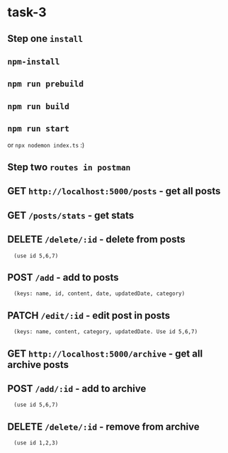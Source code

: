 # task-3

## Step one `install`

## `npm-install`

## `npm run prebuild`

## `npm run build`

## `npm run start`
or `npx nodemon index.ts` :)

## Step two `routes in postman` 

##   GET `http://localhost:5000/posts` - get all posts
##   GET `/posts/stats` - get stats
##   DELETE `/delete/:id` - delete from posts
      (use id 5,6,7)
##   POST `/add` - add to posts
      (keys: name, id, content, date, updatedDate, category)
##   PATCH `/edit/:id` - edit post in posts
      (keys: name, content, category, updatedDate. Use id 5,6,7)
      
##   GET `http://localhost:5000/archive` - get all archive posts
##   POST `/add/:id` - add to archive
      (use id 5,6,7)
##   DELETE `/delete/:id` - remove from archive
      (use id 1,2,3)
